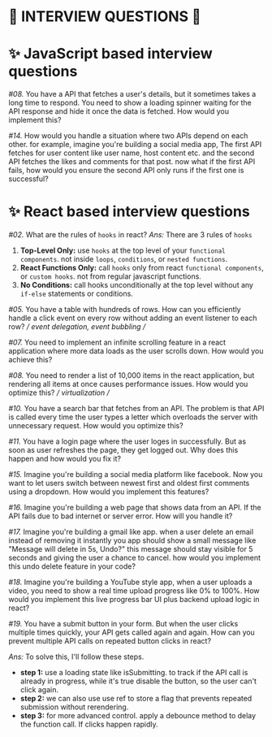 # 💠 INTERVIEW QUESTIONS 💠


# ✨ JavaScript based interview questions

_#08._ You have a API that fetches a user's details, but it sometimes takes a long time to respond. You need to show a loading spinner waiting for the API response and hide it once the data is fetched. How would you implement this?

_#14._ How would you handle a situation where two APIs depend on each other. for example, imagine you're building a social media app, The first API fetches for user content like user name, host content etc. and the second API fetches the likes and comments for that post. now what if the first API fails, how would you ensure the second API only runs if the first one is successful?

# ✨ React based interview questions

_#02._ What are the rules of `hooks` in react?
_Ans:_ There are 3 rules of `hooks`

1. **Top-Level Only:** use `hooks` at the top level of your `functional components`. not inside `loops`, `conditions`, or `nested functions`.
2. **React Functions Only:** call `hooks` only from react `functional components`, or `custom hooks`. not from regular javascript functions.
3. **No Conditions:** call hooks unconditionally at the top level without any `if-else` statements or conditions.

_#05._ You have a table with hundreds of rows. How can you efficiently handle a click event on every row without adding an event listener to each row?
_/ event delegation, event bubbling /_

_#07._ You need to implement an infinite scrolling feature in a react application where more data loads as the user scrolls down. How would you achieve this?

_#08._ You need to render a list of 10,000 items in the react application, but rendering all items at once causes performance issues. How would you optimize this? _/ virtualization /_

_#10._ You have a search bar that fetches from an API. The problem is that API is called every time the user types a letter which overloads the server with unnecessary request. How would you optimize this?

_#11._ You have a login page where the user loges in successfully. But as soon as user refreshes the page, they get logged out. Why does this happen and how would you fix it?

_#15._ Imagine you're building a social media platform like facebook. Now you want to let users switch between newest first and oldest first comments using a dropdown. How would you implement this features?

_#16._ Imagine you're building a web page that shows data from an API. If the API fails due to bad internet or server error. How will you handle it?

_#17._ Imagine you're building a gmail like app. when a user delete an email instead of removing it instantly you app should show a small message like "Message will delete in 5s, Undo?" this message should stay visible for 5 seconds and giving the user a chance to cancel. how would you implement this undo delete feature in your code?

_#18._ Imagine you're building a YouTube style app, when a user uploads a video, you need to show a real time upload progress like 0% to 100%. How would you implement this live progress bar UI plus backend upload logic in react?

_#19._ You have a submit button in your form. But when the user clicks multiple times quickly, your API gets called again and again. How can you prevent multiple API calls on repeated button clicks in react?

_Ans:_ To solve this, I'll follow these steps.

- **step 1:** use a loading state like isSubmitting. to track if the API call is already in progress, while it's true disable the button, so the user can't click again.
- **step 2:** we can also use use ref to store a flag that prevents repeated submission without rerendering.
- **step 3:** for more advanced control. apply a debounce method to delay the function call. If clicks happen rapidly.
